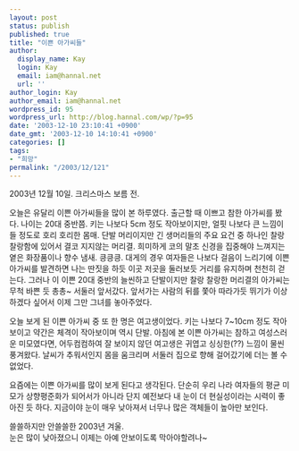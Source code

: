 ```yaml
---
layout: post
status: publish
published: true
title: "이쁜 아가씨들"
author:
  display_name: Kay
  login: Kay
  email: iam@hannal.net
  url: ''
author_login: Kay
author_email: iam@hannal.net
wordpress_id: 95
wordpress_url: http://blog.hannal.com/wp/?p=95
date: '2003-12-10 23:10:41 +0900'
date_gmt: '2003-12-10 14:10:41 +0900'
categories: []
tags:
- "희망"
permalink: "/2003/12/121"
---
```

<p>2003년 12월 10일. 크리스마스 보름 전.</p>
<p>오늘은 유달리 이쁜 아가씨들을 많이 본 하루였다. 출근할 때 이쁘고 참한 아가씨를 봤다. 나이는 20대 중반쯤. 키는 나보다 5cm 정도 작아보이지만, 얼핏 나보다 큰 느낌이 들 정도로 호리 호리한 몸매. 단발 머리이지만 긴 생머리들의 주요 요건 중 하나인 찰랑 찰랑함에 있어서 결코 지지않는 머리결. 희미하게 코의 말초 신경을 집중해야 느껴지는 옅은 화장품이나 향수 냄새. 킁킁킁. 대게의 경우 여자들은 나보다 걸음이 느리기에 이쁜 아가씨를 발견하면 나는 딴짓을 하듯 이곳 저곳을 둘러보듯 거리를 유지하며 천천히 걷는다. 그러나 이 이쁜 20대 중반의 늘씬하고 단발이지만 찰랑 찰랑한 머리결의 아가씨는 무척 바쁜 듯 총총~ 서둘러 앞서갔다. 앞서가는 사람의 뒤를 쫓아 따라가듯 뛰기가 이상하겠다 싶어서 이제 그만 그녀를 놓아주었다.</p>
<p>오늘 보게 된 이쁜 아가씨 중 또 한 명은 여고생이었다. 키는 나보다 7~10cm 정도 작아보이고 약간은 체격이 작아보이며 역시 단발. 아침에 본 이쁜 아가씨는 참하고 여성스러운 미모였다면, 어두컴컴하여 잘 보이지 않던 여고생은 귀엽고 싱싱한(??) 느낌이 물씬 풍겨왔다. 날씨가 추워서인지 몸을 움크리며 서둘러 집으로 향해 걸어갔기에 더는 볼 수 없었다.</p>
<p>요즘에는 이쁜 아가씨를 많이 보게 된다고 생각된다. 단순히 우리 나라 여자들의 평균 미모가 상향평준화가 되어서가 아니라 단지 예전보다 내 눈이 더 현실성이라는 시력이 좋아진 듯 하다. 지금이야 눈이 매우 낮아져서 너무나 많은 객체들이 높아만 보인다.</p>
<p>쓸쓸하지만 안쓸쓸한 2003년 겨울.<br />
눈은 많이 낮아졌으니 이제는 아예 안보이도록 막아야할려나~</p>
